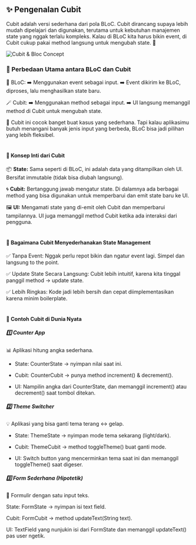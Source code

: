 ## ✨ Pengenalan Cubit
Cubit adalah versi sederhana dari pola BLoC. Cubit dirancang supaya lebih mudah dipelajari dan digunakan, terutama untuk kebutuhan manajemen state yang nggak terlalu kompleks.
Kalau di BLoC kita harus bikin event, di Cubit cukup pakai method langsung untuk mengubah state. 🎯

![Cubit & Bloc Concept](https://prismic-io.s3.amazonaws.com/createthrive/2dffcab4-f976-4fa4-b42e-780cef4cde83_image-example4.jpg "BLoc Concept")

### 🔄 Perbedaan Utama antara BLoC dan Cubit
🧱 BLoC:
➡️ Menggunakan event sebagai input.
➡️ Event dikirim ke BLoC, diproses, lalu menghasilkan state baru.

🪄 Cubit:
➡️ Menggunakan method sebagai input.
➡️ UI langsung memanggil method di Cubit untuk mengubah state.

📌 Cubit ini cocok banget buat kasus yang sederhana. Tapi kalau aplikasimu butuh menangani banyak jenis input yang berbeda, BLoC bisa jadi pilihan yang lebih fleksibel.

#

#### 🧠 Konsep Inti dari Cubit
📦 **State:** Sama seperti di BLoC, ini adalah data yang ditampilkan oleh UI. Bersifat immutable (tidak bisa diubah langsung).

🌀 **Cubit:** Bertanggung jawab mengatur state. Di dalamnya ada berbagai method yang bisa digunakan untuk memperbarui dan emit state baru ke UI.

🖼️ **UI:** Mengamati state yang di-emit oleh Cubit dan memperbarui tampilannya. UI juga memanggil method Cubit ketika ada interaksi dari pengguna.

#

#### 🚀 Bagaimana Cubit Menyederhanakan State Management
✅ Tanpa Event:
Nggak perlu repot bikin dan ngatur event lagi. Simpel dan langsung to the point.

✅ Update State Secara Langsung:
Cubit lebih intuitif, karena kita tinggal panggil method → update state.

✅ Lebih Ringkas:
Kode jadi lebih bersih dan cepat diimplementasikan karena minim boilerplate.

#

#### 🧪 Contoh Cubit di Dunia Nyata
##### 1️⃣ Counter App
📊 Aplikasi hitung angka sederhana.

- State: CounterState → nyimpan nilai saat ini.

- Cubit: CounterCubit → punya method increment() & decrement().

- UI: Nampilin angka dari CounterState, dan memanggil increment() atau decrement() saat tombol ditekan.

####

##### 2️⃣ Theme Switcher
💡 Aplikasi yang bisa ganti tema terang ↔ gelap.

- State: ThemeState → nyimpan mode tema sekarang (light/dark).

- Cubit: ThemeCubit → method toggleTheme() buat ganti mode.

- UI: Switch button yang mencerminkan tema saat ini dan memanggil toggleTheme() saat digeser.

####

##### 3️⃣ Form Sederhana (Hipotetik)
📝 Formulir dengan satu input teks.

State: FormState → nyimpan isi text field.

Cubit: FormCubit → method updateText(String text).

UI: TextField yang nunjukin isi dari FormState dan memanggil updateText() pas user ngetik.